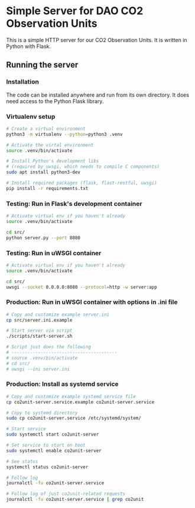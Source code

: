 Simple Server for DAO CO2 Observation Units
==================================================

This is a simple HTTP server for our CO2 Observation Units.
It is written in Python with Flask.

Running the server
--------------------------------------------------

### Installation

The code can be installed anywhere and run from its own directory.
It does need access to the Python Flask library.

### Virtualenv setup

```bash
# Create a virtual environment
python3 -m virtualenv --python=python3 .venv

# Activate the virtal environment
source .venv/bin/activate

# Install Python's development libs
# (required by uwsgi, which needs to compile C components)
sudo apt install python3-dev

# Install required packages (flask, flast-restful, uwsgi)
pip install -r requirements.txt
```

### Testing: Run in Flask's development container

```bash
# Activate virtual env if you haven't already
source .venv/bin/activate

cd src/
python server.py --port 8080
```

### Testing: Run in uWSGI container

```bash
# Activate virtual env if you haven't already
source .venv/bin/activate

cd src/
uwsgi --socket 0.0.0.0:8080 --protocol=http -w server:app
```

### Production: Run in uWSGI container with options in .ini file

```bash
# Copy and customize example server.ini
cp src/server.ini.example

# Start server via script
./scripts/start-server.sh

# Script just does the following
# ----------------------------------------
# source .venv/bin/activate
# cd src/
# uwsgi --ini server.ini
```

### Production: Install as systemd service

```bash
# Copy and customize example systemd service file
cp co2unit-server.service.example co2unit-server.service

# Copy to systemd directory
sudo cp co2unit-server.service /etc/systemd/system/

# Start service
sudo systemctl start co2unit-server

# Set service to start on boot
sudo systemctl enable co2unit-server

# See status
systemctl status co2unit-server

# Follow log
journalctl -fu co2unit-server.service

# Follow log of just co2unit-related requests
journalctl -fu co2unit-server.service | grep co2unit
```
